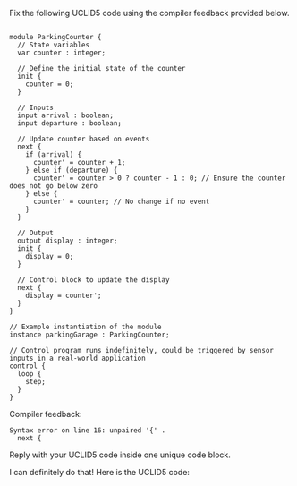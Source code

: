 
Fix the following UCLID5 code using the compiler feedback provided below.

```

module ParkingCounter {
  // State variables
  var counter : integer; 

  // Define the initial state of the counter 
  init {
    counter = 0;
  }

  // Inputs
  input arrival : boolean;
  input departure : boolean;

  // Update counter based on events
  next {
    if (arrival) {
      counter' = counter + 1;
    } else if (departure) {
      counter' = counter > 0 ? counter - 1 : 0; // Ensure the counter does not go below zero
    } else {
      counter' = counter; // No change if no event
    }
  }
  
  // Output
  output display : integer;
  init {
    display = 0;
  }

  // Control block to update the display
  next {
    display = counter';
  }
}

// Example instantiation of the module
instance parkingGarage : ParkingCounter;

// Control program runs indefinitely, could be triggered by sensor inputs in a real-world application
control {
  loop {
    step;
  }
}
```

Compiler feedback:

```
Syntax error on line 16: unpaired '{' .
  next {

```
Reply with your UCLID5 code inside one unique code block.

I can definitely do that! Here is the UCLID5 code:
```
